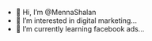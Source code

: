 - 👋 Hi, I’m @MennaShalan
- 👀 I’m interested in digital marketing...
- 🌱 I’m currently learning facebook ads...


<!---
MennaShalan/MennaShalan is a ✨ special ✨ repository because its `README.md` (this file) appears on your GitHub profile.
You can click the Preview link to take a look at your changes.
--->
